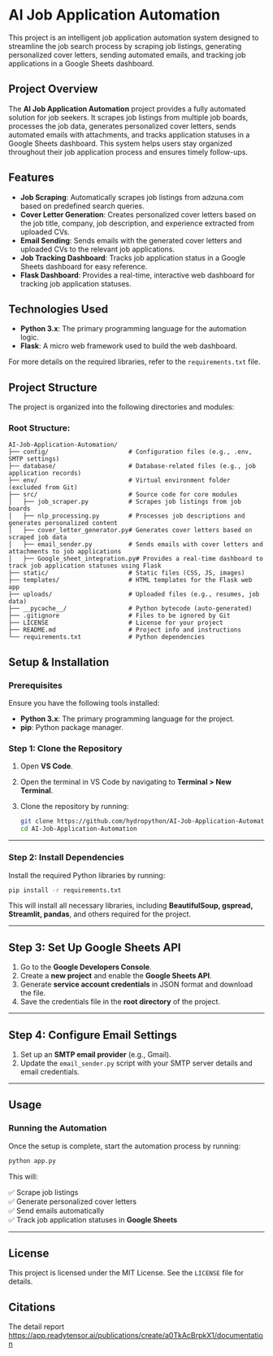 
# AI Job Application Automation

This project is an intelligent job application automation system designed to streamline the job search process by scraping job listings, generating personalized cover letters, sending automated emails, and tracking job applications in a Google Sheets dashboard.

## Project Overview

The **AI Job Application Automation** project provides a fully automated solution for job seekers. It scrapes job listings from multiple job boards, processes the job data, generates personalized cover letters, sends automated emails with attachments, and tracks application statuses in a Google Sheets dashboard. This system helps users stay organized throughout their job application process and ensures timely follow-ups.

## Features

- **Job Scraping**: Automatically scrapes job listings from adzuna.com based on predefined search queries.
- **Cover Letter Generation**: Creates personalized cover letters based on the job title, company, job description, and experience extracted from uploaded CVs.
- **Email Sending**: Sends emails with the generated cover letters and uploaded CVs to the relevant job applications.
- **Job Tracking Dashboard**: Tracks job application status in a Google Sheets dashboard for easy reference.
- **Flask Dashboard**: Provides a real-time, interactive web dashboard for tracking job application statuses.

## Technologies Used

- **Python 3.x**: The primary programming language for the automation logic.
- **Flask**: A micro web framework used to build the web dashboard.

For more details on the required libraries, refer to the `requirements.txt` file.

## Project Structure

The project is organized into the following directories and modules:

### Root Structure:
```plaintext
AI-Job-Application-Automation/
├── config/                      # Configuration files (e.g., .env, SMTP settings)
├── database/                    # Database-related files (e.g., job application records)
├── env/                         # Virtual environment folder (excluded from Git)
├── src/                         # Source code for core modules
│   ├── job_scraper.py           # Scrapes job listings from job boards
│   ├── nlp_processing.py        # Processes job descriptions and generates personalized content
│   ├── cover_letter_generator.py# Generates cover letters based on scraped job data
│   ├── email_sender.py          # Sends emails with cover letters and attachments to job applications
│   ├── Google_sheet_integration.py# Provides a real-time dashboard to track job application statuses using Flask
├── static/                      # Static files (CSS, JS, images)
├── templates/                   # HTML templates for the Flask web app
├── uploads/                     # Uploaded files (e.g., resumes, job data)
├── __pycache__/                 # Python bytecode (auto-generated)
├── .gitignore                   # Files to be ignored by Git
├── LICENSE                      # License for your project
├── README.md                    # Project info and instructions
└── requirements.txt             # Python dependencies
```

## Setup & Installation

### Prerequisites
Ensure you have the following tools installed:

- **Python 3.x**: The primary programming language for the project.
- **pip**: Python package manager.


### Step 1: Clone the Repository

1. Open **VS Code**.
2. Open the terminal in VS Code by navigating to **Terminal > New Terminal**.
3. Clone the repository by running:

    ```bash
    git clone https://github.com/hydropython/AI-Job-Application-Automation.git
    cd AI-Job-Application-Automation
   ```

---

###  Step 2: Install Dependencies

Install the required Python libraries by running:

   ```bash
   pip install -r requirements.txt
   ```

This will install all necessary libraries, including **BeautifulSoup, gspread, Streamlit, pandas**, and others required for the project.

---

## Step 3: Set Up Google Sheets API

1. Go to the **Google Developers Console**.
2. Create a **new project** and enable the **Google Sheets API**.
3. Generate **service account credentials** in JSON format and download the file.
4. Save the credentials file in the **root directory** of the project.

---

## Step 4: Configure Email Settings

1. Set up an **SMTP email provider** (e.g., Gmail).
2. Update the `email_sender.py` script with your SMTP server details and email credentials.

---

## Usage

### Running the Automation

Once the setup is complete, start the automation process by running:

   ```bash
   python app.py
   ```

This will:

✅ Scrape job listings  
✅ Generate personalized cover letters  
✅ Send emails automatically  
✅ Track job application statuses in **Google Sheets**  

---

## License

This project is licensed under the MIT License. See the `LICENSE` file for details.

## Citations
The detail report https://app.readytensor.ai/publications/create/a0TkAcBrpkX1/documentation
